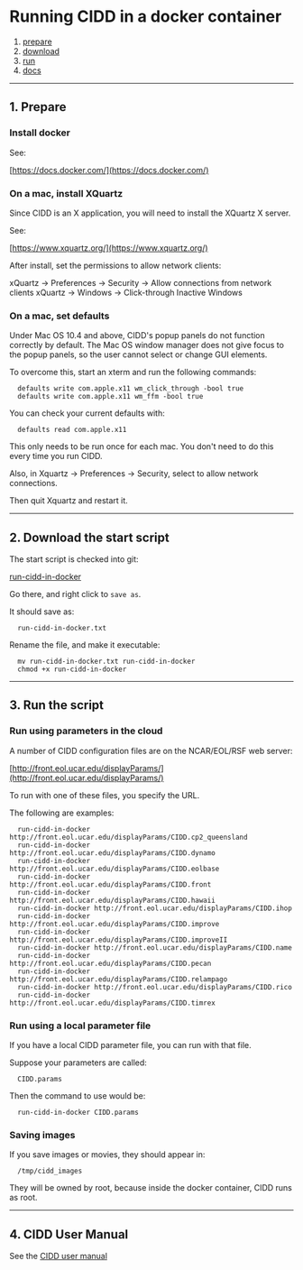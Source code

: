 # Running CIDD in a docker container

1. [prepare](#prepare)
2. [download](#download)
3. [run](#run)
4. [docs](#docs)
--------------

<a name="prepare"/>

## 1. Prepare

### Install docker

See:

[https://docs.docker.com/](https://docs.docker.com/)

### On a mac, install XQuartz

Since CIDD is an X application, you will need to install the XQuartz X server.

See:

[https://www.xquartz.org/](https://www.xquartz.org/)

After install, set the permissions to allow network clients:
 
  xQuartz -> Preferences -> Security -> Allow connections from network clients
  xQuartz -> Windows -> Click-through Inactive Windows

### On a mac, set defaults

Under Mac OS 10.4 and above, CIDD's popup panels do not function correctly by default. The Mac OS window manager does not give focus to the popup panels, so the user cannot select or change GUI elements.

To overcome this, start an xterm and run the following commands:

```
  defaults write com.apple.x11 wm_click_through -bool true
  defaults write com.apple.x11 wm_ffm -bool true
```

You can check your current defaults with:

```
  defaults read com.apple.x11
```

This only needs to be run once for each mac. You don't need to do this every time you run CIDD.

Also, in Xquartz -> Preferences -> Security, select to allow network connections.

Then quit Xquartz and restart it.

--------------

<a name="download"/>

## 2. Download the start script

The start script is checked into git:

[run-cidd-in-docker](https://raw.githubusercontent.com/NCAR/lrose-displays/master/cidd/scripts/run-cidd-in-docker)

Go there, and right click to ```save as```.

It should save as:

```
  run-cidd-in-docker.txt
```

Rename the file, and make it executable:

```
  mv run-cidd-in-docker.txt run-cidd-in-docker
  chmod +x run-cidd-in-docker
```

--------------

<a name="run"/>

## 3. Run the script

### Run using parameters in the cloud

A number of CIDD configuration files are on the NCAR/EOL/RSF web server:

[http://front.eol.ucar.edu/displayParams/](http://front.eol.ucar.edu/displayParams/)

To run with one of these files, you specify the URL.

The following are examples:

```
  run-cidd-in-docker http://front.eol.ucar.edu/displayParams/CIDD.cp2_queensland
  run-cidd-in-docker http://front.eol.ucar.edu/displayParams/CIDD.dynamo
  run-cidd-in-docker http://front.eol.ucar.edu/displayParams/CIDD.eolbase
  run-cidd-in-docker http://front.eol.ucar.edu/displayParams/CIDD.front
  run-cidd-in-docker http://front.eol.ucar.edu/displayParams/CIDD.hawaii
  run-cidd-in-docker http://front.eol.ucar.edu/displayParams/CIDD.ihop
  run-cidd-in-docker http://front.eol.ucar.edu/displayParams/CIDD.improve
  run-cidd-in-docker http://front.eol.ucar.edu/displayParams/CIDD.improveII
  run-cidd-in-docker http://front.eol.ucar.edu/displayParams/CIDD.name
  run-cidd-in-docker http://front.eol.ucar.edu/displayParams/CIDD.pecan
  run-cidd-in-docker http://front.eol.ucar.edu/displayParams/CIDD.relampago
  run-cidd-in-docker http://front.eol.ucar.edu/displayParams/CIDD.rico
  run-cidd-in-docker http://front.eol.ucar.edu/displayParams/CIDD.timrex
```

### Run using a local parameter file

If you have a local CIDD parameter file, you can run with that file.

Suppose your parameters are called:

```
  CIDD.params
```

Then the command to use would be:

```
  run-cidd-in-docker CIDD.params
```

### Saving images

If you save images or movies, they should appear in:

```
  /tmp/cidd_images
```

They will be owned by root, because inside the docker container, CIDD runs as root.

<a name="docs"/>

--------------

## 4. CIDD User Manual

See the [CIDD user manual](https://ncar.github.io/lrose-docs/cidd/user_manual/CIDD_manual.html)



